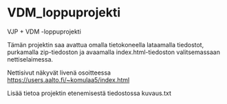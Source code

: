 # VDM_loppuprojekti
VJP + VDM -loppuprojekti

Tämän projektin saa avattua omalla tietokoneella lataamalla tiedostot, purkamalla zip-tiedoston ja avaamalla index.html-tiedoston valitsemassaan nettiselaimessa.

Nettisivut näkyvät livenä osoitteessa https://users.aalto.fi/~komulaa5/index.html

Lisää tietoa projektin etenemisestä tiedostossa kuvaus.txt
